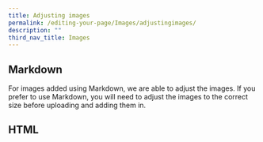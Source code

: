 ```yaml
---
title: Adjusting images
permalink: /editing-your-page/Images/adjustingimages/
description: ""
third_nav_title: Images
---
```

## Markdown

For images added using Markdown, we are able to adjust the images. If you prefer to use Markdown, you will need to adjust the images to the correct size before uploading and adding them in.

## HTML

